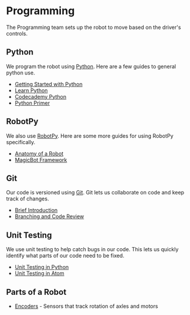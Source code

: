 # Programming

The Programming team sets up the robot to move based on the driver's controls.

## Python
We program the robot using [Python](https://www.python.org/). Here are a few guides to general python use.

- [Getting Started with Python](getting-started)
- [Learn Python](https://www.learnpython.org/)
- [Codecademy Python](https://www.codecademy.com/learn/learn-python)
- [Python Primer](https://robotpy.readthedocs.io/en/stable/guide/python.html#python-primer)

## RobotPy
We also use [RobotPy](https://robotpy.readthedocs.io/en/stable/). Here are some more guides for using RobotPy specifically.

- [Anatomy of a Robot](https://robotpy.readthedocs.io/en/stable/guide/anatomy.html)
- [MagicBot Framework](https://robotpy.readthedocs.io/en/stable/frameworks/magicbot.html)

## Git
Our code is versioned using [Git](https://git-scm.com/). Git lets us collaborate on code and keep track of changes.

- [Brief Introduction](https://try.github.io)
- [Branching and Code Review](branching)

## Unit Testing
We use unit testing to help catch bugs in our code. This lets us quickly identify what parts of our code need to be fixed.

- [Unit Testing in Python](http://pythontesting.net/framework/unittest/unittest-introduction/#overview)
- [Unit Testing in Atom](unit-testing-in-atom.html)

## Parts of a Robot

- [Encoders](encoders) - Sensors that track rotation of axles and motors